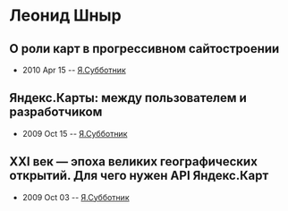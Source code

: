 # Леонид Шныр

## О роли карт в прогрессивном сайтостроении
- 2010 Apr 15 -- [Я.Субботник](https://events.yandex.ru/lib/talks/998/)    
## Яндекс.Карты: между пользователем и разработчиком
- 2009 Oct 15 -- [Я.Субботник](https://events.yandex.ru/lib/talks/771/)    
## XXI век — эпоха великих географических открытий. Для чего нужен API Яндекс.Карт
- 2009 Oct 03 -- [Я.Субботник](https://events.yandex.ru/lib/talks/755/)    

